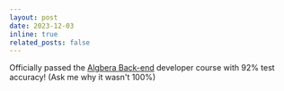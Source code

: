 ```yaml
---
layout: post
date: 2023-12-03
inline: true
related_posts: false
---
```


Officially passed the [Algbera Back-end](https://www.algebra.hr/cjelozivotno-obrazovanje/programi/back-end-developer/) developer course with 92% test accuracy! (Ask me why it wasn't 100%)
